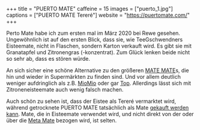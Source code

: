 +++
title = "PUERTO MATE"
caffeine = 15
images = ["puerto_1.jpg"]
captions = ["PUERTO MATE Tereré"]
website = "https://puertomate.com/"
+++

Perto Mate habe ich zum ersten mal im März 2020 bei Rewe gesehen. Ungewöhnlich
ist auf den ersten Blick, dass sie, wie TeeGschwendners Eisteemate, nicht in
Flaschen, sondern Karton verkauft wird. Es gibt sie mit Granatapfel und
Zitronengras (-konzentrat). Zum Glück lenken beide nicht so sehr ab, dass es
stören würde.

An sich sicher eine schöne Alternative zu den größeren
[MATE MATE](/mate/mate-mate/)s, die hin und wieder in Supermärkten zu finden
sind. Und vor allem deutlich weniger aufdringlich als z.B.
[MioMio](http://localhost:1313/mate/miomiomate/) oder gar
[Top](http://localhost:1313/mate/top-mate/). Allerdings lässt sich mit
Zitroneneisteemate auch wenig falsch machen.

Auch schön zu sehen ist, dass der Eistee als Tereré vermarktet wird, während
getrocknete PUERTO MATE tatsächlich als Mate
[gekauft werden kann](https://www.rusk-trading.com/mate-tee/). Mate, die in
Eisteemate verwendet wird, und nicht direkt von der oder über die
[Meta Mate](/mate/meta-mate/) bezogen wird, ist selten.

